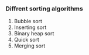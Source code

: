 ### Diffrent sorting algorithms

1. Bubble sort
2. Inserting sort
3. Binary heap sort
4. Quick sort
5. Merging sort
